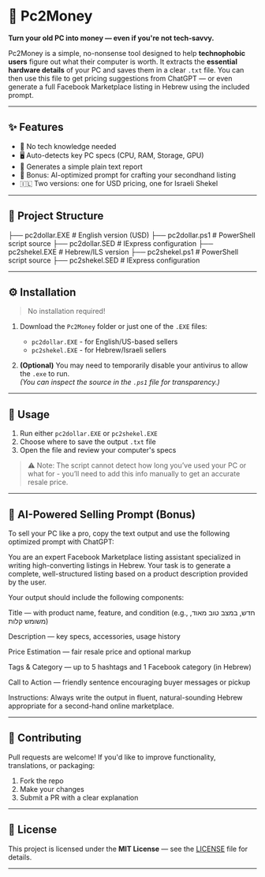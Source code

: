 # 💸 Pc2Money

**Turn your old PC into money — even if you're not tech-savvy.**

Pc2Money is a simple, no-nonsense tool designed to help **technophobic users** figure out what their computer is worth. It extracts the **essential hardware details** of your PC and saves them in a clear `.txt` file. You can then use this file to get pricing suggestions from ChatGPT — or even generate a full Facebook Marketplace listing in Hebrew using the included prompt.

---

## ✨ Features

- 🧠 No tech knowledge needed
- 🖥️ Auto-detects key PC specs (CPU, RAM, Storage, GPU)
- 📄 Generates a simple plain text report
- 💬 Bonus: AI-optimized prompt for crafting your secondhand listing
- 🇮🇱 Two versions: one for USD pricing, one for Israeli Shekel

---

## 📂 Project Structure

├── pc2dollar.EXE # English version (USD)
├── pc2dollar.ps1 # PowerShell script source
├── pc2dollar.SED # IExpress configuration
├── pc2shekel.EXE # Hebrew/ILS version
├── pc2shekel.ps1 # PowerShell script source
├── pc2shekel.SED # IExpress configuration

---

## ⚙️ Installation

> No installation required!

1. Download the `Pc2Money` folder or just one of the `.EXE` files:
   - `pc2dollar.EXE` - for English/US-based sellers
   - `pc2shekel.EXE` - for Hebrew/Israeli sellers

2. **(Optional)** You may need to temporarily disable your antivirus to allow the `.exe` to run.  
   *(You can inspect the source in the `.ps1` file for transparency.)*

---

## 🚀 Usage

1. Run either `pc2dollar.EXE` or `pc2shekel.EXE`
2. Choose where to save the output `.txt` file
3. Open the file and review your computer's specs

> ⚠️ Note: The script cannot detect how long you’ve used your PC or what for - you’ll need to add this info manually to get an accurate resale price.

---

## 🧠 AI-Powered Selling Prompt (Bonus)

To sell your PC like a pro, copy the text output and use the following optimized prompt with ChatGPT:

You are an expert Facebook Marketplace listing assistant specialized in writing high-converting listings in Hebrew. Your task is to generate a complete, well-structured listing based on a product description provided by the user.

Your output should include the following components:

Title — with product name, feature, and condition (e.g., חדש, במצב טוב מאוד, משומש קלות)

Description — key specs, accessories, usage history

Price Estimation — fair resale price and optional markup

Tags & Category — up to 5 hashtags and 1 Facebook category (in Hebrew)

Call to Action — friendly sentence encouraging buyer messages or pickup

Instructions: Always write the output in fluent, natural-sounding Hebrew appropriate for a second-hand online marketplace.

---

## 🤝 Contributing

Pull requests are welcome! If you'd like to improve functionality, translations, or packaging:
1. Fork the repo
2. Make your changes
3. Submit a PR with a clear explanation

---

## 📜 License

This project is licensed under the **MIT License** — see the [LICENSE](./LICENSE) file for details.

---